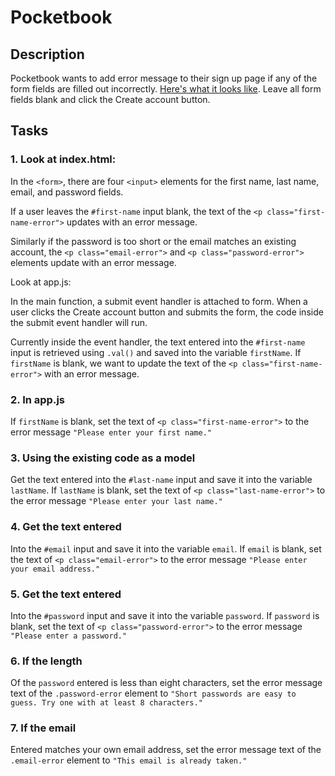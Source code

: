 # Pocketbook
## Description
Pocketbook wants to add error message to their sign up page if any of the form fields are filled out incorrectly. [Here's what it looks like]("https://s3.amazonaws.com/codecademy-content/projects/2/pocketbook/index.html"). Leave all form fields blank and click the Create account button.

## Tasks

### 1. Look at index.html:

In the `<form>`, there are four `<input>` elements for the first name, last name, email, and password fields.

If a user leaves the `#first-name` input blank, the text of the `<p class="first-name-error">` updates with an error message.

Similarly if the password is too short or the email matches an existing account, the `<p class="email-error">` and `<p class="password-error">` elements update with an error message.

Look at app.js:

In the main function, a submit event handler is attached to form. When a user clicks the Create account button and submits the form, the code inside the submit event handler will run.

Currently inside the event handler, the text entered into the `#first-name` input is retrieved using `.val()` and saved into the variable `firstName`. If `firstName` is blank, we want to update the text of the `<p class="first-name-error">` with an error message.

### 2. In app.js

If `firstName` is blank, set the text of `<p class="first-name-error">` to the error message `"Please enter your first name."`

### 3. Using the existing code as a model
Get the text entered into the `#last-name` input and save it into the variable `lastName`. If `lastName` is blank, set the text of `<p class="last-name-error">` to the error message `"Please enter your last name."`

### 4. Get the text entered
Into the `#email` input and save it into the variable `email`. If `email` is blank, set the text of `<p class="email-error">` to the error message `"Please enter your email address."`

### 5. Get the text entered
Into the `#password` input and save it into the variable `password`. If `password` is blank, set the text of `<p class="password-error">` to the error message `"Please enter a password."`

### 6. If the length
Of the `password` entered is less than eight characters, set the error message text of the `.password-error` element to `"Short passwords are easy to guess. Try one with at least 8 characters."`

### 7. If the email
Entered matches your own email address, set the error message text of the `.email-error` element to `"This email is already taken."`
